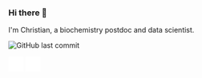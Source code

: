 ### Hi there 👋
I'm Christian,
a biochemistry postdoc and data scientist. 

![GitHub last commit](https://img.shields.io/github/last-commit/ChristianKlingler/ChristianKlingler)



<img src="images/python.svg" alt="drawing" width="30"/> <img src="images/r.svg" alt="drawing" width="30"/>

